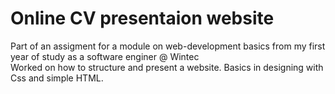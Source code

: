 <h1>Online CV presentaion website</h1>
<p>
 Part of an assigment for a module on web-development basics from my first year of study as a software enginer @ Wintec
 <br>
 Worked on how to structure and present a website. Basics in designing with Css and simple HTML.
 <br>
</p>
